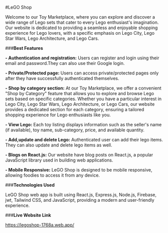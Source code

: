 #LeGO Shop

Welcome to our Toy Marketplace, where you can explore and discover a wide range of Lego sets that cater to every Lego enthusiast's imagination. Our website is dedicated to providing a seamless and enjoyable shopping experience for Lego lovers, with a specific emphasis on Lego City, Lego Star Wars, Lego Architecture, and Lego Cars.

###**Best Features**

**- Authentication and registration:** Users can register and login using their email and password.They can also use their Google login.

**- Private/Protected page:** Users can access private/protected pages only after they have successfully authenticated themselves.

**- Shop by category section:** At our Toy Marketplace, we offer a convenient "Shop by Category" feature that allows you to explore and browse Lego sets based on specific categories. Whether you have a particular interest in Lego City, Lego Star Wars, Lego Architecture, or Lego Cars, our website provides a dedicated section for each category, ensuring a tailored shopping experience for Lego enthusiasts like you.

**- View Lego:** Each toy listing displays information such as the seller's name (if available), toy name, sub-category, price, and available quantity.

**- Add,update and delete Lego:** Authenticated user can add their lego items. They can also update and delete lego items as well.

**- Blogs on React.js:** Our website have blog posts on React.js, a popular JavaScript library used in building web applications.

**- Mobile Responsive:** LeGO Shop is designed to be mobile responsive, allowing foodies to access it from any device.


###**Technologies Used**

LeGO Shop web app is built using React.js, Express.js, Node.js, Firebase, jwt, Tailwind CSS, and JavaScript, providing a modern and user-friendly experience.

###**Live Website Link**

https://legoshop-1768a.web.app/
